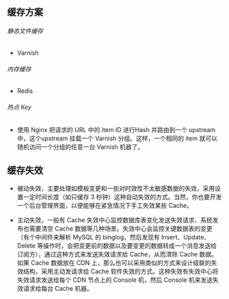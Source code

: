 
## 缓存方案
###### 静态文件缓存
- Varnish


###### 内存缓存
- Redis


###### 热点 Key
- 使用 Nginx 把请求的 URL 中的 item ID 进行Hash 并路由到一个 upstream中，这个upstream 挂载一个 Varnish 分组。这样，一个相同的 item 就可以随机访问一个分组的任意一台 Varnish 机器了。


## 缓存失效
- 被动失效，主要处理如模板变更和一些对时效性不太敏感数据的失效，采用设置一定时间长度（如只缓存 3 秒钟）这种自动失效的方式。当然，你也要开发一个后台管理界面，以便能够在紧急情况下手工失效某些 Cache。

- 主动失效，一般有 Cache 失效中心监控数据库表变化发送失效请求、系统发布也需要清空 Cache 数据等几种场景。失效中心会监控关键数据表的变更（有个中间件来解析 MySQL 的 binglog，然后发现有 Insert、Update、Delete 等操作时，会把变更前的数据以及要变更的数据转成一个消息发送给订阅方），通过这种方式来发送失效请求给 Cache，从而清除 Cache 数据。如果 Cache 数据放在 CDN 上，那么也可以采用类似的方式来设计级联的失效结构，采用主动发请求给 Cache 软件失效的方式。这种失效有失效中心将失效请求发送给每个 CDN 节点上的 Console 机，然后 Console 机来发送失效请求给每台 Cache 机器。
